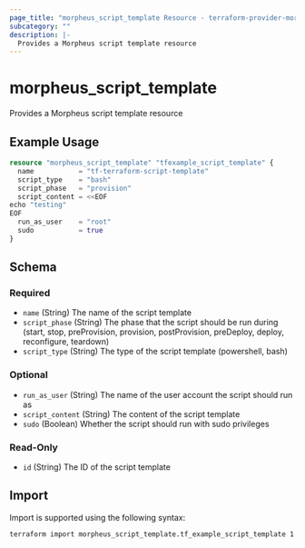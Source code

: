 ```yaml
---
page_title: "morpheus_script_template Resource - terraform-provider-morpheus"
subcategory: ""
description: |-
  Provides a Morpheus script template resource
---
```


# morpheus_script_template

Provides a Morpheus script template resource

## Example Usage

```terraform
resource "morpheus_script_template" "tfexample_script_template" {
  name           = "tf-terraform-script-template"
  script_type    = "bash"
  script_phase   = "provision"
  script_content = <<EOF
echo "testing"
EOF
  run_as_user    = "root"
  sudo           = true
}
```

<!-- schema generated by tfplugindocs -->
## Schema

### Required

- `name` (String) The name of the script template
- `script_phase` (String) The phase that the script should be run during (start, stop, preProvision, provision, postProvision, preDeploy, deploy, reconfigure, teardown)
- `script_type` (String) The type of the script template (powershell, bash)

### Optional

- `run_as_user` (String) The name of the user account the script should run as
- `script_content` (String) The content of the script template
- `sudo` (Boolean) Whether the script should run with sudo privileges

### Read-Only

- `id` (String) The ID of the script template

## Import

Import is supported using the following syntax:

```shell
terraform import morpheus_script_template.tf_example_script_template 1
```
